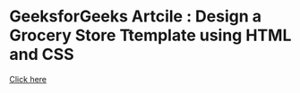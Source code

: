 # GeeksforGeeks Artcile : Design a Grocery Store Ttemplate using HTML and CSS 
<a href="https://www.geeksforgeeks.org/design-a-grocery-store-ttemplate-using-html-and-css/">Click here</a>
